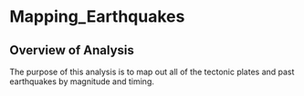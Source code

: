 # Mapping_Earthquakes

## Overview of Analysis 

The purpose of this analysis is to map out all of the tectonic plates and past earthquakes by magnitude and timing.